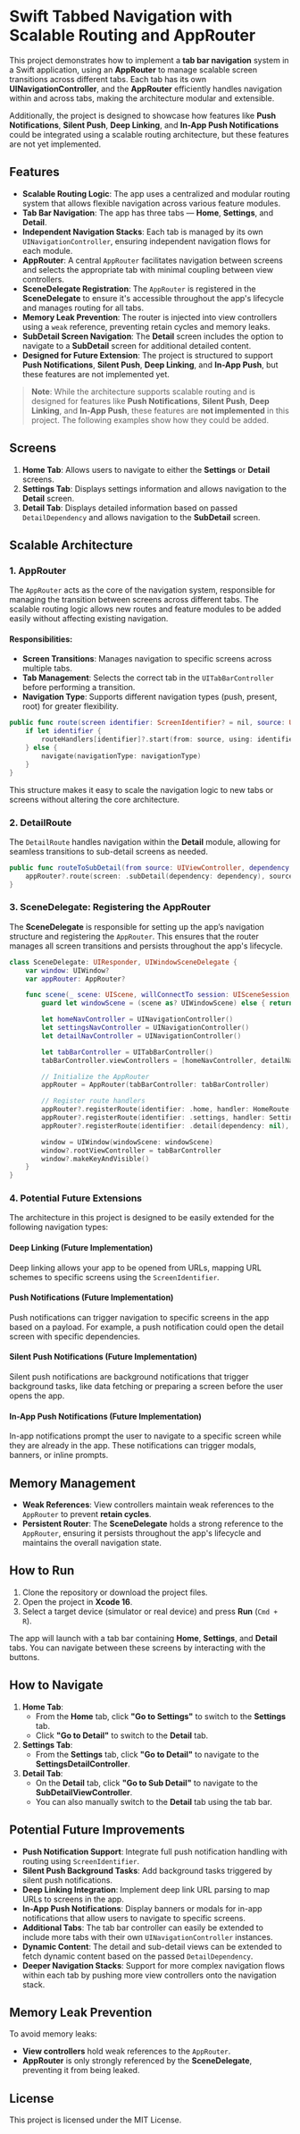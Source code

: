 # Swift Tabbed Navigation with Scalable Routing and AppRouter

This project demonstrates how to implement a **tab bar navigation** system in a Swift application, using an **AppRouter** to manage scalable screen transitions across different tabs. Each tab has its own **UINavigationController**, and the **AppRouter** efficiently handles navigation within and across tabs, making the architecture modular and extensible.

Additionally, the project is designed to showcase how features like **Push Notifications**, **Silent Push**, **Deep Linking**, and **In-App Push Notifications** could be integrated using a scalable routing architecture, but these features are not yet implemented.

## Features

- **Scalable Routing Logic**: The app uses a centralized and modular routing system that allows flexible navigation across various feature modules.
- **Tab Bar Navigation**: The app has three tabs — **Home**, **Settings**, and **Detail**.
- **Independent Navigation Stacks**: Each tab is managed by its own `UINavigationController`, ensuring independent navigation flows for each module.
- **AppRouter**: A central `AppRouter` facilitates navigation between screens and selects the appropriate tab with minimal coupling between view controllers.
- **SceneDelegate Registration**: The `AppRouter` is registered in the **SceneDelegate** to ensure it's accessible throughout the app's lifecycle and manages routing for all tabs.
- **Memory Leak Prevention**: The router is injected into view controllers using a `weak` reference, preventing retain cycles and memory leaks.
- **SubDetail Screen Navigation**: The **Detail** screen includes the option to navigate to a **SubDetail** screen for additional detailed content.
- **Designed for Future Extension**: The project is structured to support **Push Notifications**, **Silent Push**, **Deep Linking**, and **In-App Push**, but these features are not implemented yet.

> **Note**: While the architecture supports scalable routing and is designed for features like **Push Notifications**, **Silent Push**, **Deep Linking**, and **In-App Push**, these features are **not implemented** in this project. The following examples show how they could be added.

## Screens

1. **Home Tab**: Allows users to navigate to either the **Settings** or **Detail** screens.
2. **Settings Tab**: Displays settings information and allows navigation to the **Detail** screen.
3. **Detail Tab**: Displays detailed information based on passed `DetailDependency` and allows navigation to the **SubDetail** screen.

## Scalable Architecture

### 1. **AppRouter**

The `AppRouter` acts as the core of the navigation system, responsible for managing the transition between screens across different tabs. The scalable routing logic allows new routes and feature modules to be added easily without affecting existing navigation.

#### Responsibilities:
- **Screen Transitions**: Manages navigation to specific screens across multiple tabs.
- **Tab Management**: Selects the correct tab in the `UITabBarController` before performing a transition.
- **Navigation Type**: Supports different navigation types (push, present, root) for greater flexibility.

```swift
public func route(screen identifier: ScreenIdentifier? = nil, source: UIViewController? = nil, navigationType: NavigationType) {
    if let identifier {
        routeHandlers[identifier]?.start(from: source, using: identifier, navigationType: navigationType)
    } else {
        navigate(navigationType: navigationType)
    }
}
```

This structure makes it easy to scale the navigation logic to new tabs or screens without altering the core architecture.

### 2. **DetailRoute**

The `DetailRoute` handles navigation within the **Detail** module, allowing for seamless transitions to sub-detail screens as needed.

```swift
public func routeToSubDetail(from source: UIViewController, dependency: DetailDependency) {
    appRouter?.route(screen: .subDetail(dependency: dependency), source: source, navigationType: .open(type: .push()))
}
```

### 3. **SceneDelegate: Registering the AppRouter**

The **SceneDelegate** is responsible for setting up the app’s navigation structure and registering the `AppRouter`. This ensures that the router manages all screen transitions and persists throughout the app's lifecycle.

```swift
class SceneDelegate: UIResponder, UIWindowSceneDelegate {
    var window: UIWindow?
    var appRouter: AppRouter?

    func scene(_ scene: UIScene, willConnectTo session: UISceneSession, options connectionOptions: UIScene.ConnectionOptions) {
        guard let windowScene = (scene as? UIWindowScene) else { return }

        let homeNavController = UINavigationController()
        let settingsNavController = UINavigationController()
        let detailNavController = UINavigationController()

        let tabBarController = UITabBarController()
        tabBarController.viewControllers = [homeNavController, detailNavController, settingsNavController]

        // Initialize the AppRouter
        appRouter = AppRouter(tabBarController: tabBarController)

        // Register route handlers
        appRouter?.registerRoute(identifier: .home, handler: HomeRoute(navigationController: homeNavController, appRouter: appRouter!))
        appRouter?.registerRoute(identifier: .settings, handler: SettingsRoute(navigationController: settingsNavController, appRouter: appRouter!))
        appRouter?.registerRoute(identifier: .detail(dependency: nil), handler: DetailRoute(navigationController: detailNavController, appRouter: appRouter!))

        window = UIWindow(windowScene: windowScene)
        window?.rootViewController = tabBarController
        window?.makeKeyAndVisible()
    }
}
```

### 4. **Potential Future Extensions**

The architecture in this project is designed to be easily extended for the following navigation types:

#### **Deep Linking** (Future Implementation)
Deep linking allows your app to be opened from URLs, mapping URL schemes to specific screens using the `ScreenIdentifier`.

#### **Push Notifications** (Future Implementation)
Push notifications can trigger navigation to specific screens in the app based on a payload. For example, a push notification could open the detail screen with specific dependencies.

#### **Silent Push Notifications** (Future Implementation)
Silent push notifications are background notifications that trigger background tasks, like data fetching or preparing a screen before the user opens the app.

#### **In-App Push Notifications** (Future Implementation)
In-app notifications prompt the user to navigate to a specific screen while they are already in the app. These notifications can trigger modals, banners, or inline prompts.

## Memory Management

- **Weak References**: View controllers maintain weak references to the `AppRouter` to prevent **retain cycles**.
- **Persistent Router**: The **SceneDelegate** holds a strong reference to the `AppRouter`, ensuring it persists throughout the app's lifecycle and maintains the overall navigation state.

## How to Run

1. Clone the repository or download the project files.
2. Open the project in **Xcode 16**.
3. Select a target device (simulator or real device) and press **Run** (`Cmd + R`).

The app will launch with a tab bar containing **Home**, **Settings**, and **Detail** tabs. You can navigate between these screens by interacting with the buttons.

## How to Navigate

1. **Home Tab**: 
   - From the **Home** tab, click **"Go to Settings"** to switch to the **Settings** tab.
   - Click **"Go to Detail"** to switch to the **Detail** tab.
2. **Settings Tab**:
   - From the **Settings** tab, click **"Go to Detail"** to navigate to the **SettingsDetailController**.
3. **Detail Tab**: 
   - On the **Detail** tab, click **"Go to Sub Detail"** to navigate to the **SubDetailViewController**.
   - You can also manually switch to the **Detail** tab using the tab bar.

## Potential Future Improvements

- **Push Notification Support**: Integrate full push notification handling with routing using `ScreenIdentifier`.
- **Silent Push Background Tasks**: Add background tasks triggered by silent push notifications.
- **Deep Linking Integration**: Implement deep link URL parsing to map URLs to screens in the app.
- **In-App Push Notifications**: Display banners or modals for in-app notifications that allow users to navigate to specific screens.
- **Additional Tabs**: The tab bar controller can easily be extended to include more tabs with their own `UINavigationController` instances.
- **Dynamic Content**: The detail and sub-detail views can be extended to fetch dynamic content based on the passed `DetailDependency`.
- **Deeper Navigation Stacks**: Support for more complex navigation flows within each tab by pushing more view controllers onto the navigation stack.

## Memory Leak Prevention

To avoid memory leaks:
- **View controllers** hold weak references to the `AppRouter`.
- **AppRouter** is only strongly referenced by the **SceneDelegate**, preventing it from being leaked.

## License

This project is licensed under the MIT License.

